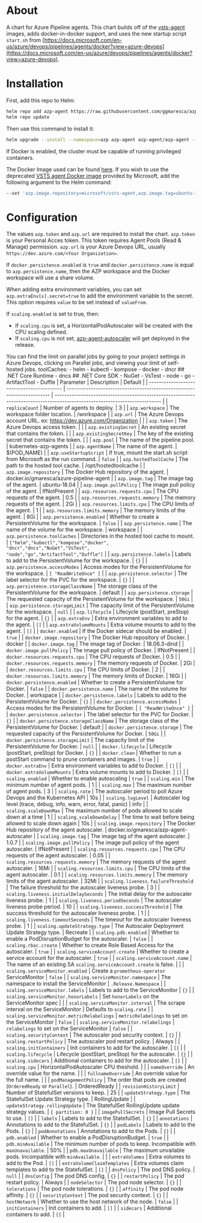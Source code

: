# About

A chart for Azure Pipeline agents. This chart builds off of the [vsts-agent](https://github.com/microsoft/vsts-agent-docker) images, adds docker-in-docker support, and uses the new startup script `start.sh` from [https://docs.microsoft.com/en-us/azure/devops/pipelines/agents/docker?view=azure-devops](https://docs.microsoft.com/en-us/azure/devops/pipelines/agents/docker?view=azure-devops).

# Installation

First, add this repo to Helm:

``` bash
helm repo add azp-agent https://raw.githubusercontent.com/ggmaresca/azp-agent/master/charts
helm repo update
```

Then use this command to install it:

``` bash
helm upgrade --install --namespace=azp azp-agent azp-agent/azp-agent --set 'azp.url=https://dev.azure.com/accountName,azp.token=AzureDevopsAccessToken'
```

If Docker is enabled, the cluster must be capable of running privileged containers.

The Docker Image used can be found [here](https://github.com/ggmaresca/azp-agent-docker-image). If you wish to use the deprecated [VSTS agent Docker image](https://github.com/microsoft/vsts-agent-docker) provided by Microsoft, add the following argument to the Helm command:

``` bash
--set 'azp.image.repository=microsoft/vsts-agent,azp.image.tag=ubuntu-16.04-docker-18.06.1-ce-standard,azp.useStartupScript=true'
```

# Configuration

The values `azp.token` and `azp.url` are required to install the chart. `azp.token` is your Personal Acces token. This token requires Agent Pools (Read & Manage) permission. `azp.url` is your Azure Devops URL, usually `https://dev.azure.com/<Your Organization>`.

If `docker.persistence.enabled` is `true` and `docker.persistence.name` is equal to `azp.persistence.name`, then the AZP workspace and the Docker workspace will use a share volume.

When adding extra environment variables, you can set `azp.extraEnv[x].secret=true` to add the environment variable to the secret. This option requires `value` to be set instead of `valueFrom`.

If `scaling.enabled` is set to true, then:

* If `scaling.cpu` is set, a HorizontalPodAutoscaler will be created with the CPU scaling defined.
* If `scaling.cpu` is not set, [azp-agent-autoscaler](https://github.com/ggmaresca/azp-agent-autoscaler) will get deployed in the release.

You can find the limit on parallel jobs by going to your project settings in Azure Devops, clicking on Parallel jobs, and viewing your limit of self-hosted jobs.
    toolCaches:
    - helm
    - kubectl
    - kompose
    - docker
    - dncr ## .NET Core Runtime
    - dncs ## .NET Core SDK
    - NuGet
    - VsTest
    - node
    - go
    - ArtifactTool
    - Duffle
| Parameter                                  | Description                                                             | Default                                                                                                                    |
| ------------------------------------------ | ----------------------------------------------------------------------- | -------------------------------------------------------------------------------------------------------------------------- |
| `replicaCount`                             | Number of agents to deploy.                                             | 3                                                                                                                          |
| `azp.workspace`                            | The workspace folder location.                                          | /workspace                                                                                                                 |
| `azp.url`                                  | The Azure Devops account URL. ex: https://dev.azure.com/Organization    |                                                                                                                            |
| `azp.token`                                | The Azure Devops access token.                                          |                                                                                                                            |
| `azp.existingSecret`                       | An existing secret that contains the token.                             |                                                                                                                            |
| `azp.existingSecretKey`                    | The key of the existing secret that contains the token.                 |                                                                                                                            |
| `azp.pool`                                 | The name of the pipeline pool.                                          | kubernetes-azp-agents                                                                                                      |
| `azp.agentName`                            | The name of the agent.                                                  | $(POD_NAME)                                                                                                                |
| `azp.useStartupScript`                     | If true, mount the start.sh script from Microsoft as the run command.   | `false`                                                                                                                    |
| `azp.hostedToolCache`                      | The path to the hosted tool cache.                                      | /opt/hostedtoolcache                                                                                                       |
| `azp.image.repository`                     | The Docker Hub repository of the agent.                                 | docker.io/gmaresca/azure-pipeline-agent                                                                                    |
| `azp.image.tag`                            | The image tag of the agent.                                             | ubuntu-18.04                                                                                                               |
| `azp.image.pullPolicy`                     | The image pull policy of the agent.                                     | IfNotPresent                                                                                                               |
| `azp.resources.requests.cpu`               | The CPU requests of the agent.                                          | 0.5                                                                                                                        |
| `azp.resources.requests.memory`            | The memory requests of the agent.                                       | 2Gi                                                                                                                        |
| `azp.resources.limits.cpu`                 | The CPU limits of the agent.                                            | 1                                                                                                                          |
| `azp.resources.limits.memory`              | The memory limits of the agent.                                         | 8Gi                                                                                                                        |
| `azp.persistence.enabled`                  | Whether to create a PersistentVolume for the workspace.                 | `false`                                                                                                                    |
| `azp.persistence.name`                     | The name of the volume for the workspace.                               | workspace                                                                                                                  |
| `azp.persistence.toolCaches`               | Directories in the hosted tool cache to mount.                          | `["helm","kubectl","kompose","docker",`<br />`"dncr","dncs","NuGet","VsTest",`<br />`"node","go","ArtifactTool","Duffle"]` |
| `azp.persistence.labels`                   | Labels to add to the PersistentVolume for the workspace.                | `{}`                                                                                                                       |
| `azp.persistence.accessModes`              | Access modes for the PersistentVolume for the workspace.                | `[ "ReadWriteOnce" ]`                                                                                                      |
| `azp.persistence.selector`                 | The label selector for the PVC for the workspace.                       | `{}`                                                                                                                       |
| `azp.persistence.storageClassName`         | The storage class of the PersistentVolume for the workspace.            | default                                                                                                                    |
| `azp.persistence.storage`                  | The requested capacity of the PersistentVolume for the workspace.       | `50Gi`                                                                                                                     |
| `azp.persistence.storageLimit`             | The capacity limit of the PersistentVolume for the workspace.           | `null`                                                                                                                     |
| `azp.lifecycle`                            | Lifecycle (postStart, preStop) for the agent.                           | `{}`                                                                                                                       |
| `azp.extraEnv`                             | Extra environment variables to add to the agent.                        | `[]`                                                                                                                       |
| `azp.extraVolumeMounts`                    | Extra volume mounts to add to the agent.                                | `[]`                                                                                                                       |
| `docker.enabled`                           | If the Docker sidecar should be enabled.                                | `true`                                                                                                                     |
| `docker.image.repository`                  | The Docker Hub repository of Docker.                                    | docker                                                                                                                     |
| `docker.image.tag`                         | The image tag of Docker.                                                | 18.06.3-dind                                                                                                               |
| `docker.image.pullPolicy`                  | The image pull policy of Docker.                                        | IfNotPresent                                                                                                               |
| `docker.resources.requests.cpu`            | The CPU requests of Docker.                                             | 0.5                                                                                                                        |
| `docker.resources.requests.memory`         | The memory requests of Docker.                                          | 2Gi                                                                                                                        |
| `docker.resources.limits.cpu`              | The CPU limits of Docker.                                               | 2                                                                                                                          |
| `docker.resources.limits.memory`           | The memory limits of Docker.                                            | 16Gi                                                                                                                       |
| `docker.persistence.enabled`               | Whether to create a PersistentVolume for Docker.                        | `false`                                                                                                                    |
| `docker.persistence.name`                  | The name of the volume for Docker.                                      | workspace                                                                                                                  |
| `docker.persistence.labels`                | Labels to add to the PersistentVolume for Docker.                       | `{}`                                                                                                                       |
| `docker.persistence.accessModes`           | Access modes for the PersistentVolume for Docker.                       | `[ "ReadWriteOnce" ]`                                                                                                      |
| `docker.persistence.selector`              | The label selector for the PVC for Docker.                              | `{}`                                                                                                                       |
| `docker.persistence.storageClassName`      | The storage class of the PersistentVolume for Docker.                   | default                                                                                                                    |
| `docker.persistence.storage`               | The requested capacity of the PersistentVolume for Docker.              | `50Gi`                                                                                                                     |
| `docker.persistence.storageLimit`          | The capacity limit of the PersistentVolume for Docker.                  | `null`                                                                                                                     |
| `docker.lifecycle`                         | Lifecycle (postStart, preStop) for Docker.                              | `{}`                                                                                                                       |
| `docker.clean`                             | Whether to run a postStart command to prune containers and images.      | `true`                                                                                                                     |
| `docker.extraEnv`                          | Extra environment variables to add to Docker.                           | `[]`                                                                                                                       |
| `docker.extraVolumeMounts`                 | Extra volume mounts to add to Docker.                                   | `[]`                                                                                                                       |
| `scaling.enabled`                          | Whether to enable autoscaling                                           | `true`                                                                                                                     |
| `scaling.min`                              | The minimum number of agent pods.                                       | 1                                                                                                                          |
| `scaling.max`                              | The maximum number of agent pods.                                       | 3                                                                                                                          |
| `scaling.rate`                             | The autoscaler period to poll Azure Devops and the Kubernetes API       | 10s                                                                                                                        |
| `scaling.logLevel`                         | Autoscaler log level (trace, debug, info, warn, error, fatal, panic)    | info                                                                                                                       |
| `scaling.scaleDownMax`                     | The maximum number of pods allowed to scale down at a time              | 1                                                                                                                          |
| `scaling.scaleDownDelay`                   | The time to wait before being allowed to scale down again               | 10s                                                                                                                        |
| `scaling.image.repository`                 | The Docker Hub repository of the agent autoscaler.                      | docker.io/gmaresca/azp-agent-autoscaler                                                                                    |
| `scaling.image.tag`                        | The image tag of the agent autoscaler.                                  | 1.0.7                                                                                                                      |
| `scaling.image.pullPolicy`                 | The image pull policy of the agent autoscaler.                          | IfNotPresent                                                                                                               |
| `scaling.resources.requests.cpu`           | The CPU requests of the agent autoscaler.                               | 0.05                                                                                                                       |
| `scaling.resources.requests.memory`        | The memory requests of the agent autoscaler.                            | 16Mi                                                                                                                       |
| `scaling.resources.limits.cpu`             | The CPU limits of the agent autoscaler.                                 | 0.1                                                                                                                        |
| `scaling.resources.limits.memory`          | The memory limits of the agent autoscaler.                              | 32Mi                                                                                                                       |
| `scaling.liveness.failureThreshold`        | The failure threshold for the autoscaler liveness probe.                | 3                                                                                                                          |
| `scaling.liveness.initialDelaySeconds`     | The initial delay for the autoscaler liveness probe.                    | 1                                                                                                                          |
| `scaling.liveness.periodSeconds`           | The autoscaler liveness probe period.                                   | 10                                                                                                                         |
| `scaling.liveness.successThreshold`        | The success threshold for the autoscaler liveness probe.                | 1                                                                                                                          |
| `scaling.liveness.timeoutSeconds`          | The timeout for the autoscaler liveness probe.                          | 1                                                                                                                          |
| `scaling.updateStrategy.type`              | The Autoscaler Deployment Update Strategy type.                         | Recreate                                                                                                                   |
| `scaling.pdb.enabled`                      | Whether to enable a PodDisruptionBudget for the autoscaler.             | `false`                                                                                                                    |
| `scaling.rbac.create`                      | Whether to create Role Based Access for the autoscaler.                 | `true`                                                                                                                     |
| `scaling.serviceAccount.create`            | Whether to create a service account for the autoscaler.                 | `true`                                                                                                                     |
| `scaling.serviceAccount.name`              | The name of an existing SA `scaling.serviceAccount.create` is false.    |                                                                                                                            |
| `scaling.serviceMonitor.enabled`           | Create a `prometheus-operator` ServiceMonitor                           | `false`                                                                                                                    |
| `scaling.serviceMonitor.namespace`         | The namespace to install the ServiceMonitor                             | `.Release.Namespace`                                                                                                       |
| `scaling.serviceMonitor.labels`            | Labels to add to the ServiceMonitor                                     | `{}`                                                                                                                       |
| `scaling.serviceMonitor.honorLabels`       | Set `honorLabels` on the ServiceMonitor spec                            |                                                                                                                            |
| `scaling.serviceMonitor.interval`          | The scrape interval on the ServiceMonitor                               | Defaults to `scaling.rate`                                                                                                 |
| `scaling.serviceMonitor.metricRelabelings` | `metricRelabelings` to set on the ServiceMonitor                        | `false`                                                                                                                    |
| `scaling.serviceMonitor.relabelings`       | `relabelings` to set on the ServiceMonitor                              | `false`                                                                                                                    |
| `scaling.securityContext`                  | The autoscaler pod security context.                                    | `{}`                                                                                                                       |
| `scaling.restartPolicy`                    | The autoscaler pod restart policy.                                      | Always                                                                                                                     |
| `scaling.initContainers`                   | Init containers to add for the autoscaler.                              | `[]`                                                                                                                       |
| `scaling.lifecycle`                        | Lifecycle (postStart, preStop) for the autoscaler.                      | `{}`                                                                                                                       |
| `scaling.sidecars`                         | Additional containers to add for the autoscaler.                        | `[]`                                                                                                                       |
| `scaling.cpu`                              | HorizontalPodAutoscaler CPU theshold.                                   |                                                                                                                            |
| `nameOverride`                             | An override value for the name.                                         |                                                                                                                            |
| `fullnameOverride`                         | An override value for the full name.                                    |                                                                                                                            |
| `podManagementPolicy`                      | The order that pods are created (`OrderedReady` or `Parallel`).         | OrderedReady                                                                                                               |
| `revisionHistoryLimit`                     | Number of StatefulSet versions to keep.                                 | 25                                                                                                                         |
| `updateStrategy.type`                      | The StatefulSet Update Strategy type.                                   | RollingUpdate                                                                                                              |
| `updateStrategy.rollingUpdate`             | The StatefulSet RollingUpdate update strategy values.                   | `{ partition: 0 }`                                                                                                         |
| `imagePullSecrets`                         | Image Pull Secrets to use.                                              | `[]`                                                                                                                       |
| `labels`                                   | Labels to add to the StatefulSet.                                       | `{}`                                                                                                                       |
| `annotations`                              | Annotations to add to the StatefulSet.                                  | `{}`                                                                                                                       |
| `podLabels`                                | Labels to add to the Pods.                                              | `{}`                                                                                                                       |
| `podAnnotations`                           | Annotations to add to the Pods.                                         | `{}`                                                                                                                       |
| `pdb.enabled`                              | Whether to enable a PodDisruptionBudget.                                | `true`                                                                                                                     |
| `pdb.minAvailable`                         | The minimum number of pods to keep. Incompatible with `maxUnavailable`. | 50%                                                                                                                        |
| `pdb.maxUnavailable`                       | The maximum unvailable pods. Incompatible with `minAvailable`.          |                                                                                                                            |
| `extraVolumes`                             | Extra volumes to add to the Pod.                                        | `[]`                                                                                                                       |
| `extraVolumeClaimTemplates`                | Extra volumes claim templates to add to the StatefulSet.                | `[]`                                                                                                                       |
| `dnsPolicy`                                | The pod DNS policy.                                                     | `null`                                                                                                                     |
| `dnsConfig`                                | The pod DNS config.                                                     | `{}`                                                                                                                       |
| `restartPolicy`                            | The pod restart policy.                                                 | Always                                                                                                                     |
| `nodeSelector`                             | The pod node selector.                                                  | `{}`                                                                                                                       |
| `tolerations`                              | The pod node tolerations.                                               | `{}`                                                                                                                       |
| `affinity`                                 | The pod node affinity.                                                  | `{}`                                                                                                                       |
| `securityContext`                          | The pod security context.                                               | `{}`                                                                                                                       |
| `hostNetwork`                              | Whether to use the host network of the node.                            | `false`                                                                                                                    |
| `initContainers`                           | Init containers to add.                                                 | `[]`                                                                                                                       |
| `sidecars`                                 | Additional containers to add.                                           | `[]`                                                                                                                       |
